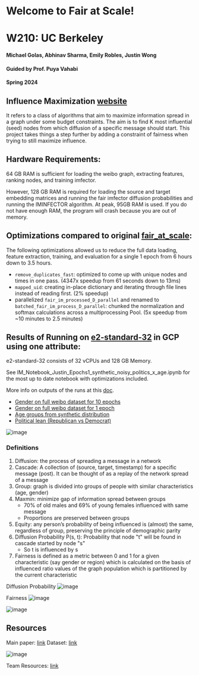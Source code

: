 # Welcome to Fair at Scale!

# W210: UC Berkeley
#### Michael Golas, Abhinav Sharma, Emily Robles, Justin Wong
#### Guided by Prof. Puya Vahabi
#### Spring 2024


## Influence Maximization [website](https://sites.google.com/berkeley.edu/fairimpact?usp=sharing)
It refers to a class of algorithms that aim to maximize information spread in a graph under some budget constraints.
The aim is to find K most influential (seed) nodes from which diffusion of a specific message should start.
This project takes things a step further by adding a constraint of fairness when trying to still maximize influence.

## Hardware Requirements:
64 GB RAM is sufficient for loading the weibo graph, extracting features, ranking nodes, and training imfector.

However, 128 GB RAM is required for loading the source and target embedding matrices and running the fair imfector diffusion probabilities and running the IMINFECTOR algorithm. At peak, 95GB RAM is used. If you do not have enough RAM, the program will crash because you are out of memory.

## Optimizations compared to original [fair_at_scale](https://github.com/yu-ting-feng/fair_at_scale):
The following optimizations allowed us to reduce the full data loading, feature extraction, training, and evaluation for a single 1 epoch from 6 hours down to 3.5 hours.
- `remove_duplicates_fast`: optimized to come up with unique nodes and times in one pass. (4347x speedup from 61 seconds down to 13ms)
- `mapped_uid`: creating in-place dictionary and iterating through file lines instead of reading first. (2% speedup)
- parallelized `fair_im_processed_D_parallel` and renamed to `batched_fair_im_process_D_parallel`: chunked the normalization and softmax calculations across a multiprocessing Pool. (5x speedup from ~10 minutes to 2.5 minutes)


## Results of Running on [e2-standard-32](https://cloud.google.com/compute/docs/general-purpose-machines#e2_machine_types_table) in GCP using one attribute:
e2-standard-32 consists of 32 vCPUs and 128 GB Memory.

See IM_Notebook_Justin_Epochs1_synthetic_noisy_politics_x_age.ipynb for the most up to date notebook with optimizations included.

More info on outputs of the runs at this [doc](https://docs.google.com/document/d/13kgl_4QY2T9ODUrLtasu9MxsyAUduMjZT5W6Rg0m190/edit).
- [Gender on full weibo dataset for 10 epochs](https://console.cloud.google.com/storage/browser/fair-influence-maximization-mounted/data/Data/Weibo/Output_Full-attempt_2024-03-12?pageState=(%22StorageObjectListTable%22:(%22f%22:%22%255B%255D%22))&hl=en&project=d4w3-369005)
- [Gender on full weibo dataset for 1 epoch](https://console.cloud.google.com/storage/browser/fair-influence-maximization-mounted/data/Data/Weibo/Output_Full-attempt_2024-03-12_epoch1?pageState=(%22StorageObjectListTable%22:(%22f%22:%22%255B%255D%22))&hl=en&project=d4w3-369005)
- [Age groups from synthetic distribution](https://console.cloud.google.com/storage/browser/fair-influence-maximization-mounted/data/Data/Weibo/Output_Full-attempt_2024-03-30_synethic_age?pageState=(%22StorageObjectListTable%22:(%22f%22:%22%255B%255D%22))&hl=en&project=d4w3-369005)
- [Political lean (Republican vs Democrat)](https://console.cloud.google.com/storage/browser/fair-influence-maximization-mounted/data/Data/Weibo/Output_Full-attempt_2024-03-30_synethic_political_position?pageState=(%22StorageObjectListTable%22:(%22f%22:%22%255B%255D%22))&hl=en&project=d4w3-369005)

![image](https://github.com/abhisha1991/fair_at_scale/assets/10823325/15ebb264-919f-4e70-8fb9-f386894c356f)

### Definitions
1. Diffusion: the process of spreading a message in a network
2. Cascade: A collection of (source, target, timestamp) for a specific message (post). It can be thought of as a replay of the network spread of a message
3. Group: graph is divided into groups of people with similar characteristics (age, gender)
4. Maxmin: minimize gap of information spread between groups
   - 70% of old males and 69% of young females influenced with same message
   - Proportions are preserved between groups
5. Equity: any person’s probability of being influenced is (almost) the same, regardless of group, preserving the principle of demographic parity
6. Diffusion Probability P(s, t): Probability that node "t" will be found in cascade started by node "s"
   - So t is influenced by s
7. Fairness is defined as a metric between 0 and 1 for a given characteristic (say gender or region) which is calculated on the basis of influenced ratio values of the graph population which is partitioned by the current characteristic 

Diffusion Probability
![image](https://github.com/abhisha1991/fair_at_scale/assets/10823325/3abaec34-5a22-4da2-8ddf-b0c55403e9ba)

Fairness
![image](https://github.com/abhisha1991/fair_at_scale/assets/10823325/a7b9c497-9d7c-473a-9b58-e539d3e15f21)

![image](https://github.com/abhisha1991/fair_at_scale/assets/10823325/229ea178-03dd-4bb0-a871-7928e9df4580)


## Resources
Main paper: [link](https://arxiv.org/pdf/2306.01587.pdf)
Dataset: [link](https://drive.google.com/file/d/1AFuShgAdyoqodqR1oFlCRp7okEYDdeLt/view)


![image](https://github.com/abhisha1991/fair_at_scale/assets/10823325/9b2a79fd-4d81-411b-8c91-c06d57756ac0)

Team Resources: [link](https://drive.google.com/drive/u/0/folders/1KeuMFnr6hQwNyUvglY103j8hvADN9pzC)
